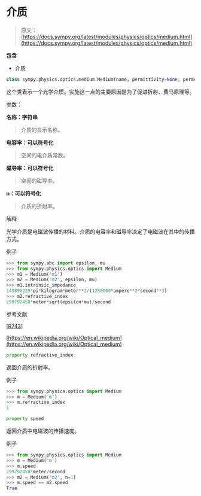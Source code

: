 # 介质

> 原文：[https://docs.sympy.org/latest/modules/physics/optics/medium.html](https://docs.sympy.org/latest/modules/physics/optics/medium.html)

**包含**

+   介质

```py
class sympy.physics.optics.medium.Medium(name, permittivity=None, permeability=None, n=None)
```

这个类表示一个光学介质。实施这一点的主要原因是为了促进折射、费马原理等。

参数：

**名称：字符串**

> 介质的显示名称。

**电容率：可以符号化**

> 空间的电介质常数。

**磁导率：可以符号化**

> 空间的磁导率。

**n：可以符号化**

> 介质的折射率。

解释

光学介质是电磁波传播的材料。介质的电容率和磁导率决定了电磁波在其中的传播方式。

例子

```py
>>> from sympy.abc import epsilon, mu
>>> from sympy.physics.optics import Medium
>>> m1 = Medium('m1')
>>> m2 = Medium('m2', epsilon, mu)
>>> m1.intrinsic_impedance
149896229*pi*kilogram*meter**2/(1250000*ampere**2*second**3)
>>> m2.refractive_index
299792458*meter*sqrt(epsilon*mu)/second 
```

参考文献

[[R743](#id1)]

[https://en.wikipedia.org/wiki/Optical_medium](https://en.wikipedia.org/wiki/Optical_medium)

```py
property refractive_index
```

返回介质的折射率。

例子

```py
>>> from sympy.physics.optics import Medium
>>> m = Medium('m')
>>> m.refractive_index
1 
```

```py
property speed
```

返回介质中电磁波的传播速度。

例子

```py
>>> from sympy.physics.optics import Medium
>>> m = Medium('m')
>>> m.speed
299792458*meter/second
>>> m2 = Medium('m2', n=1)
>>> m.speed == m2.speed
True 
```
